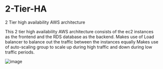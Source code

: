 # 2-Tier-HA
2 Tier high availability AWS architecture

This 2 tier high availability AWS architecture consists of the ec2 instances as the frontend and the RDS database as the backend.
Makes use of Load balancer to balance out the traffic between the instances equally
Makes use of auto-scaling group to scale up during high traffic and down during low traffic periods.



![image](https://github.com/AngKaiJie/2-Tier-HA/assets/157267452/8440e6fa-72eb-455c-b592-d2dd2d11cea7)
